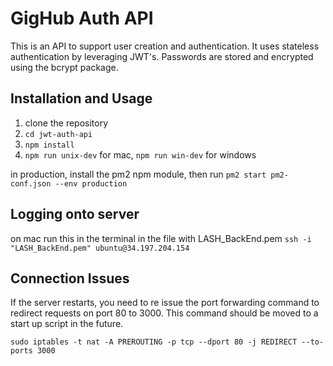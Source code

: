 # GigHub Auth API

This is an API to support user creation and authentication. It uses stateless
authentication by leveraging JWT's. Passwords are stored and encrypted using the
bcrypt package.

## Installation and Usage

1. clone the repository
2. `cd jwt-auth-api`
3. `npm install`
4. `npm run unix-dev` for mac, `npm run win-dev` for windows

in production, install the pm2 npm module, then run
`pm2 start pm2-conf.json --env production`

## Logging onto server

on mac run this in the terminal in the file with LASH_BackEnd.pem
`ssh -i "LASH_BackEnd.pem" ubuntu@34.197.204.154`

## Connection Issues

If the server restarts, you need to re issue the port forwarding command to redirect requests
on port 80 to 3000. This command should be moved to a start up script in the future.

`sudo iptables -t nat -A PREROUTING -p tcp --dport 80 -j REDIRECT --to-ports 3000`
